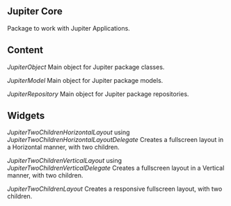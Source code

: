 ## Jupiter Core

Package to work with Jupiter Applications.

## Content

*JupiterObject*
Main object for Jupiter package classes.

*JupiterModel*
Main object for Jupiter package models.

*JupiterRepository*
Main object for Jupiter package repositories.


## Widgets

*JupiterTwoChildrenHorizontalLayout* using *JupiterTwoChildrenHorizontalLayoutDelegate*
Creates a fullscreen layout in a Horizontal manner, with two children.

*JupiterTwoChildrenVerticalLayout* using *JupiterTwoChildrenVerticalDelegate*
Creates a fullscreen layout in a Vertical manner, with two children.

*JupiterTwoChildrenLayout*
Creates a responsive fullscreen layout, with two children.
